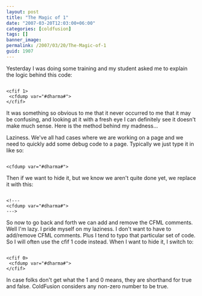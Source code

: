 ```yaml
---
layout: post
title: "The Magic of 1"
date: "2007-03-20T12:03:00+06:00"
categories: [coldfusion]
tags: []
banner_image: 
permalink: /2007/03/20/The-Magic-of-1
guid: 1907
---
```


Yesterday I was doing some training and my student asked me to explain the logic behind this code:

<code>
&lt;cfif 1&gt;
 &lt;cfdump var="#dharma#"&gt;
&lt;/cfif&gt;
</code>

It was something so obvious to me that it never occurred to me that it may be confusing, and looking at it with a fresh eye I can definitely see it doesn't make much sense. Here is the method behind my madness...
<!--more-->
Laziness. We've all had cases where we are working on a page and we need to quickly add some debug code to a page. Typically we just type it in like so:

<code>
&lt;cfdump var="#dharma#"&gt;
</code>

Then if we want to hide it, but we know we aren't quite done yet, we replace it with this:

<code>
&lt;!---
&lt;cfdump var="#dharma#"&gt;
---&gt;
</code>

So now to go back and forth we can add and remove the CFML comments. Well I'm lazy. I pride myself on my laziness. I don't want to have to add/remove CFML comments. Plus I tend to typo that particular set of code. So I will often use the cfif 1 code instead. When I want to hide it, I switch to:

<code>
&lt;cfif 0&gt;
 &lt;cfdump var="#dharma#"&gt;
&lt;/cfif&gt;
</code>

In case folks don't get what the 1 and 0 means, they are shorthand for true and false. ColdFusion considers any non-zero number to be true.
